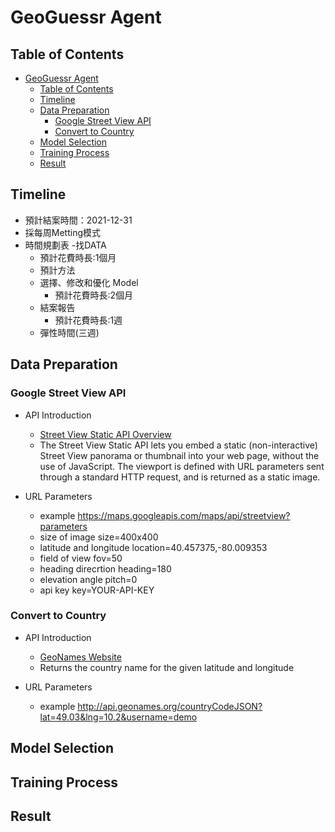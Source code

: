 # GeoGuessr Agent

## Table of Contents
- [GeoGuessr Agent](#geoguessr-agent)
  - [Table of Contents](#table-of-contents)
  - [Timeline](#timeline)
  - [Data Preparation](#data-preparation)
    - [Google Street View API](#google-street-view-api)
    - [Convert to Country](#convert-to-country)
  - [Model Selection](#model-selection)
  - [Training Process](#training-process)
  - [Result](#result)

## Timeline
- 預計結案時間：2021-12-31
- 採每周Metting模式
- 時間規劃表
  -找DATA
    - 預計花費時長:1個月
    - 預計方法
  - 選擇、修改和優化 Model
    - 預計花費時長:2個月
  - 結案報告
    - 預計花費時長:1週
  - 彈性時間(三週)


## Data Preparation

### Google Street View API

- API Introduction
  - [Street View Static API Overview](https://developers.google.com/maps/documentation/streetview/overview)
  - The Street View Static API lets you embed a static (non-interactive) Street View panorama or thumbnail into your web page, without the use of JavaScript. The viewport is defined with URL parameters sent through a standard HTTP request, and is returned as a static image.

- URL Parameters
  - example https://maps.googleapis.com/maps/api/streetview?parameters
  - size of image size=400x400
  - latitude and longitude location=40.457375,-80.009353
  - field of view fov=50
  - heading direcrtion heading=180
  - elevation angle pitch=0
  - api key key=YOUR-API-KEY

### Convert to Country

- API Introduction
  - [GeoNames Website](http://www.geonames.org/export/)
  - Returns the country name for the given latitude and longitude

- URL Parameters
  - example http://api.geonames.org/countryCodeJSON?lat=49.03&lng=10.2&username=demo

## Model Selection

## Training Process

## Result








